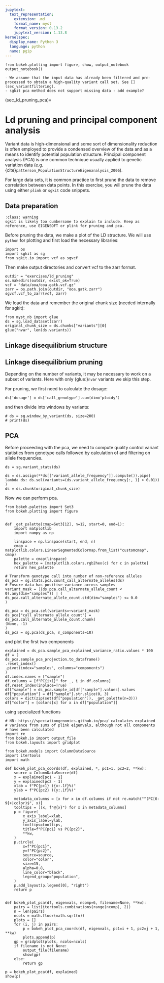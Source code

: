 ```yaml
---
jupytext:
  text_representation:
    extension: .md
    format_name: myst
    format_version: 0.13.2
    jupytext_version: 1.13.8
kernelspec:
  display_name: Python 3
  language: python
  name: pgip
---
```



```{code-cell} pgip
from bokeh.plotting import figure, show, output_notebook
output_notebook()
```


```{note}
- We assume that the input data has already been filtered and pre-processed to obtain a high-quality variant call set. See [](sec_variantfiltering).
- sgkit pca method does not support missing data - add example?
```

(sec_ld_pruning_pca)=

# Ld pruning and principal component analysis

Variant data is high-dimensional and some sort of dimensionality
reduction is often employed to provide a condensed overview of the
data and as a means to identify potential population structure.
Principal component analysis (PCA) is one common technique usually
applied to genetic variation data (e.g.
{cite}`patterson_PopulationStructureEigenanalysis_2006`).

For large data sets, it is common practice to first prune the data to
remove correlation between data points. In this exercise, you will
prune the data using either `plink` or `sgkit` code snippets.

## Data preparation

```{admonition} FIXME
:class: warning
sgkit is likely too cumbersome to explain to include. Keep as reference, use EIGENSOFT or plink for pruning and pca.

```

Before pruning the data, we make a plot of the LD structure. We will
use `python` for plotting and first load the necessary libraries:


```{code-cell} pgip
import os
import sgkit as sg
from sgkit.io import vcf as sgvcf
```
Then make output directories and convert vcf to the zarr format.

```{code-cell} pgip
outdir = "exercises/ld_pruning"
os.makedirs(outdir, exist_ok=True)
vcf = "data/ooa/ooa.gatk.vcf.gz"
zarr = os.path.join(outdir, "ooa.gatk.zarr")
sgvcf.vcf_to_zarr(vcf, zarr)
```


We load the data and remember the original chunk size (needed
internally for sgkit):

```{code-cell} pgip
from myst_nb import glue
ds = sg.load_dataset(zarr)
original_chunk_size = ds.chunks["variants"][0]
glue("nvar", len(ds.variants))
```


## Linkage disequilibrium structure

## Linkage disequilibrium pruning

Depending on the number of variants, it may be necessary to work on a
subset of variants. Here with only {glue:}`nvar` variants we skip this
step.

For pruning, we first need to calculate the dosage:
```{code-cell} pgip
ds['dosage'] = ds['call_genotype'].sum(dim='ploidy')
```
and then divide into windows by variants:
```{code-cell} pgip
# ds = sg.window_by_variant(ds, size=200)
# print(ds)
```

## PCA

Before proceeding with the pca, we need to compute quality control
variant statistics from genotype calls followed by calculation of and
filtering on allele frequencies.

<!-- See https://github.com/pystatgen/sgkit/issues/752 -->
<!-- All the pca code is based on that example -->

```{code-cell} pgip
ds = sg.variant_stats(ds)

ds = ds.assign(**ds[["variant_allele_frequency"]].compute()).pipe(
lambda ds: ds.sel(variants=(ds.variant_allele_frequency[:, 1] > 0.01))
)
ds = ds.chunk(original_chunk_size)
```

Now we can perform pca.


```{code-cell} pgip
from bokeh.palettes import Set3
from bokeh.plotting import figure


def _get_palette(cmap=Set3[12], n=12, start=0, end=1):
    import matplotlib
    import numpy as np

    linspace = np.linspace(start, end, n)
    cmap = matplotlib.colors.LinearSegmentedColormap.from_list("customcmap", cmap)
    palette = cmap(linspace)
    hex_palette = [matplotlib.colors.rgb2hex(c) for c in palette]
    return hex_palette

```



```{code-cell} pgip
# Transform genotype call into number of non-reference alleles
ds_pca = sg.stats.pca.count_call_alternate_alleles(ds)
# Ensure data has positive variance across samples
variant_mask = ((ds_pca.call_alternate_allele_count < 0).any(dim="samples")) | (
ds_pca.call_alternate_allele_count.std(dim="samples") <= 0.0
)

ds_pca = ds_pca.sel(variants=~variant_mask)
ds_pca["call_alternate_allele_count"] = ds_pca.call_alternate_allele_count.chunk(
(None, -1)
)
ds_pca = sg.pca(ds_pca, n_components=10)
```

and plot the first two components

```{code-cell} pgip
explained = ds_pca.sample_pca_explained_variance_ratio.values * 100
df = (
ds_pca.sample_pca_projection.to_dataframe()
.reset_index()
.pivot(index="samples", columns="components")
)
df.index.names = ["sample"]
df.columns = [f"PC{i+1}" for _, i in df.columns]
df.reset_index(inplace=True)
df["sample"] = ds_pca.sample_id[df["sample"].values].values
df["population"] = df["sample"].str.slice(0, 3)
colors = dict(zip(set(df["population"]), _get_palette(n=3)))
df["color"] = [colors[x] for x in df["population"]]
```


using specialized functions
```{code-cell} pgip
# NB: https://speciationgenomics.github.io/pca/ calculates explained
# variance from sums of plink eigenvals, although not all components
# have been calculated
import re
from bokeh.io import output_file
from bokeh.layouts import gridplot

from bokeh.models import ColumnDataSource
import itertools
import math

def bokeh_plot_pca_coords(df, explained, *, pc1=1, pc2=2, **kw):
    source = ColumnDataSource(df)
    x = explained[pc1 - 1]
    y = explained[pc2 - 1]
    xlab = f"PC{pc1} ({x:.1f}%)"
    ylab = f"PC{pc2} ({y:.1f}%)"

    metadata_columns = [x for x in df.columns if not re.match("^(PC[0-9]+|color)$", x)]
    tooltips = [(x, f"@{x}") for x in metadata_columns]
    p = figure(
        x_axis_label=xlab,
        y_axis_label=ylab,
        tooltips=tooltips,
        title=f"PC{pc1} vs PC{pc2}",
        **kw,
    )
    p.circle(
        x=f"PC{pc1}",
        y=f"PC{pc2}",
        source=source,
        color="color",
        size=15,
        alpha=0.8,
        line_color="black",
        legend_group="population",
    )
    p.add_layout(p.legend[0], "right")
    return p


def bokeh_plot_pca(df, eigenvals, ncomp=6, filename=None, **kw):
    pairs = list(itertools.combinations(range(ncomp), 2))
    n = len(pairs)
    ncols = math.floor(math.sqrt(n))
    plots = []
    for (i, j) in pairs:
        p = bokeh_plot_pca_coords(df, eigenvals, pc1=i + 1, pc2=j + 1, **kw)
        plots.append(p)
    gp = gridplot(plots, ncols=ncols)
    if filename is not None:
        output_file(filename)
        show(gp)
    else:
        return gp

```


```{code-cell} pgip
p = bokeh_plot_pca(df, explained)
show(p)
```
